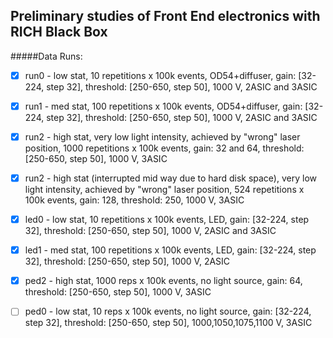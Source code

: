 ## Preliminary studies of Front End electronics with RICH Black Box
#####Data Runs:
- [x] run0 - low stat, 10 repetitions x 100k events, OD54+diffuser, gain: [32-224, step 32], threshold: [250-650, step 50], 1000 V, 2ASIC and 3ASIC
- [x] run1 - med stat, 100 repetitions x 100k events, OD54+diffuser, gain: [32-224, step 32], threshold: [250-650, step 50], 1000 V, 2ASIC and 3ASIC

- [x] run2 - high stat, very low light intensity, achieved by "wrong" laser position, 1000 repetitions x 100k events, gain: 32 and 64, threshold: [250-650, step 50], 1000 V, 3ASIC
- [x] run2 - high stat (interrupted mid way due to hard disk space), very low light intensity, achieved by "wrong" laser position, 524 repetitions x 100k events, gain: 128, threshold: 250, 1000 V, 3ASIC

- [x] led0 - low stat, 10 repetitions x 100k events, LED, gain: [32-224, step 32], threshold: [250-650, step 50], 1000 V, 2ASIC and 3ASIC
- [x] led1 - med stat, 100 repetitions x 100k events, LED, gain: [32-224, step 32], threshold: [250-650, step 50], 1000 V, 2ASIC

- [x] ped2 - high stat, 1000 reps x 100k events, no light source, gain: 64, threshold: [250-650, step 50], 1000 V, 3ASIC
- [ ] ped0 - low stat, 10 reps x 100k events, no light source, gain: [32-224, step 32], threshold: [250-650, step 50], 1000,1050,1075,1100 V, 3ASIC


